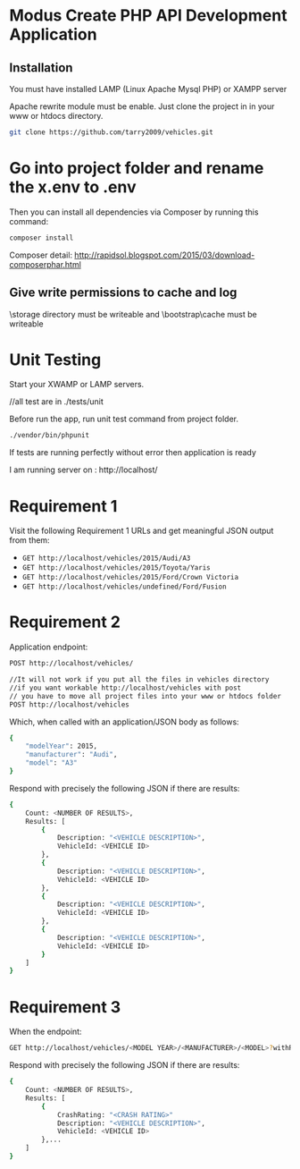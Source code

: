  
# Modus Create PHP API Development Application

## Installation
You must have installed LAMP (Linux Apache Mysql PHP) or XAMPP server 

Apache rewrite module must be enable.
Just clone the project in in your www or htdocs directory.
```bash
git clone https://github.com/tarry2009/vehicles.git

```


# Go into project folder and rename the x.env to .env
Then you can install all dependencies via Composer by running this command:
```bash
composer install

```
Composer detail:
http://rapidsol.blogspot.com/2015/03/download-composerphar.html

 

## Give write permissions to cache and log  
\storage directory must be writeable and \bootstrap\cache must be writeable


# Unit Testing 
Start your XWAMP or LAMP servers.

//all test are in ./tests/unit

Before run the app, run unit test command from project folder. 

```bash
./vendor/bin/phpunit
```
If tests are running perfectly without error then application is ready

I am running server on : http://localhost/
# Requirement 1

Visit the following Requirement 1 URLs and get meaningful JSON output from them:

* `GET http://localhost/vehicles/2015/Audi/A3`
* `GET http://localhost/vehicles/2015/Toyota/Yaris`
* `GET http://localhost/vehicles/2015/Ford/Crown Victoria`
* `GET http://localhost/vehicles/undefined/Ford/Fusion`


# Requirement 2

Application endpoint:

```bash
POST http://localhost/vehicles/

//It will not work if you put all the files in vehicles directory
//if you want workable http://localhost/vehicles with post 
// you have to move all project files into your www or htdocs folder
POST http://localhost/vehicles
```

Which, when called with an application/JSON body as follows:

```bash
{
    "modelYear": 2015,
    "manufacturer": "Audi",
    "model": "A3"
}
```

Respond with precisely the following JSON if there are results:

```bash
{
    Count: <NUMBER OF RESULTS>,
    Results: [
        {
            Description: "<VEHICLE DESCRIPTION>",
            VehicleId: <VEHICLE ID>
        },
        {
            Description: "<VEHICLE DESCRIPTION>",
            VehicleId: <VEHICLE ID>
        },
        {
            Description: "<VEHICLE DESCRIPTION>",
            VehicleId: <VEHICLE ID>
        },
        {
            Description: "<VEHICLE DESCRIPTION>",
            VehicleId: <VEHICLE ID>
        }
    ]
}
```


# Requirement 3

When the endpoint:

```bash
GET http://localhost/vehicles/<MODEL YEAR>/<MANUFACTURER>/<MODEL>?withRating=true
```
Respond with precisely the following JSON if there are results:

```bash
{
    Count: <NUMBER OF RESULTS>,
    Results: [
        {
            CrashRating: "<CRASH RATING>"
            Description: "<VEHICLE DESCRIPTION>",
            VehicleId: <VEHICLE ID>
        },...
    ]
}
```
